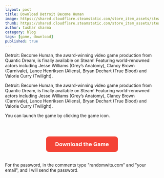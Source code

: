 ```yaml
---
layout: post
title: Download Detroit Become Human
image: https://shared.cloudflare.steamstatic.com/store_item_assets/steam/apps/1222140/header.jpg
thumb: https://shared.cloudflare.steamstatic.com/store_item_assets/steam/apps/1222140/header.jpg
author: tushar sharma
category: blog
tags: [game, download]
published: true
---
```


Detroit: Become Human, the award-winning video game production from Quantic Dream, is finally available on Steam! Featuring world-renowned actors including Jesse Williams (Grey’s Anatomy), Clancy Brown (Carnivale), Lance Henriksen (Aliens), Bryan Dechart (True Blood) and Valorie Curry (Twilight).<!-- truncate_here -->

Detroit: Become Human, the award-winning video game production from Quantic Dream, is finally available on Steam! Featuring world-renowned actors including Jesse Williams (Grey’s Anatomy), Clancy Brown (Carnivale), Lance Henriksen (Aliens), Bryan Dechart (True Blood) and Valorie Curry (Twilight).

<style>
.download-container {
  text-align: center; 
  margin-top: 40px; 
  padding: 20px;
}

.download-btn {
  background-color: #f44336;
  color: white;
  padding: 15px 30px;
  text-align: center; 
  text-decoration: none; 
  display: inline-block; 
  font-size: 18px;
  border-radius: 10px;
  font-weight: bold;
  box-shadow: 0px 4px 8px rgba(0, 0, 0, 0.2)
  transition: background-color 0.3s ease, transform 0.2s ease;
}

.download-btn:hover {
  background-color: #d32f2f; 
  cursor: pointer;
  transform: translateY(-3px); 
}

.download-btn:active {
  background-color: #b71c1c; 
  transform: translateY(0); 
}
</style>


You can launch the game by clicking the game icon.


<div class="download-container">
  <a class="download-btn" href="https://multiup.io/project/020dcfb5564df1e45a615514752d9ac7" target="_blank">Download the Game</a>
</div>

<p>For the password, in the comments type "randomwits.com" and "your email", and I will send the password.</p>